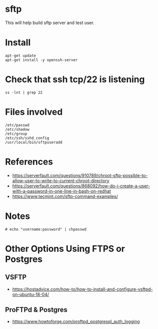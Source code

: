 # sftp

This will help build sftp server and test user.

# Install
```
apt-get update
apt-get install -y openssh-server
```

# Check that ssh tcp/22 is listening  
```
ss -lnt | grep 22
```

# Files involved

```
/etc/passwd
/etc/shadow
/etc/group
/etc/ssh/sshd_config
/usr/local/bin/sftpuseradd
```

# References 
- https://serverfault.com/questions/910789/chroot-sftp-possible-to-allow-user-to-write-to-current-chroot-directory
- https://serverfault.com/questions/868092/how-do-i-create-a-user-with-a-password-in-one-line-in-bash-on-redhat
- https://www.tecmint.com/sftp-command-examples/

# Notes
```
# echo "username:password" | chpasswd
````

# Other Options Using FTPS or Postgres

## VSFTP  

- https://hostadvice.com/how-to/how-to-install-and-configure-vsftpd-on-ubuntu-18-04/

## ProFTPd & Postgres  

- https://www.howtoforge.com/proftpd_postgresql_auth_logging
